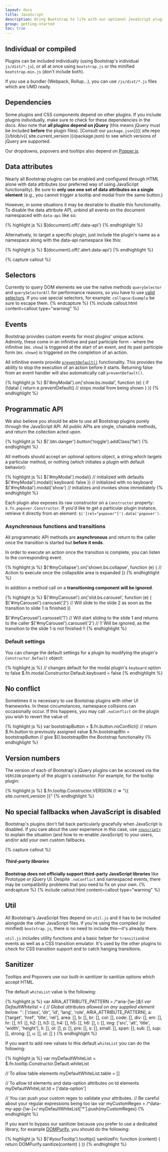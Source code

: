 ```yaml
---
layout: docs
title: JavaScript
description: Bring Bootstrap to life with our optional JavaScript plugins built on jQuery. Learn about each plugin, our data and programmatic API options, and more.
group: getting-started
toc: true
---
```


## Individual or compiled

Plugins can be included individually (using Bootstrap's individual `js/dist/*.js`), or all at once using `bootstrap.js` or the minified `bootstrap.min.js` (don't include both).

If you use a bundler (Webpack, Rollup...), you can use `/js/dist/*.js` files which are UMD ready.

## Dependencies

Some plugins and CSS components depend on other plugins. If you include plugins individually, make sure to check for these dependencies in the docs. Also note that **all plugins depend on jQuery** (this means jQuery must be included **before** the plugin files). [Consult our `package.json`]({{ site.repo }}/blob/v{{ site.current_version }}/package.json) to see which versions of jQuery are supported.

Our dropdowns, popovers and tooltips also depend on [Popper.js](https://popper.js.org/).

## Data attributes

Nearly all Bootstrap plugins can be enabled and configured through HTML alone with data attributes (our preferred way of using JavaScript functionality). Be sure to **only use one set of data attributes on a single element** (e.g., you cannot trigger a tooltip and modal from the same button.)

However, in some situations it may be desirable to disable this functionality. To disable the data attribute API, unbind all events on the document namespaced with `data-api` like so:

{% highlight js %}
$(document).off('.data-api')
{% endhighlight %}

Alternatively, to target a specific plugin, just include the plugin's name as a namespace along with the data-api namespace like this:

{% highlight js %}
$(document).off('.alert.data-api')
{% endhighlight %}

{% capture callout %}
## Selectors

Currently to query DOM elements we use the native methods `querySelector` and `querySelectorAll` for performance reasons, so you have to use [valid selectors](https://www.w3.org/TR/CSS21/syndata.html#value-def-identifier).
If you use special selectors, for example: `collapse:Example` be sure to escape them.
{% endcapture %}
{% include callout.html content=callout type="warning" %}

## Events

Bootstrap provides custom events for most plugins' unique actions. Adminly, these come in an infinitive and past participle form - where the infinitive (ex. `show`) is triggered at the start of an event, and its past participle form (ex. `shown`) is triggered on the completion of an action.

All infinitive events provide [`preventDefault()`](https://developer.mozilla.org/en-US/docs/Web/API/Event/preventDefault) functionality. This provides the ability to stop the execution of an action before it starts. Returning false from an event handler will also automatically call `preventDefault()`.

{% highlight js %}
$('#myModal').on('show.bs.modal', function (e) {
  if (!data) {
    return e.preventDefault() // stops modal from being shown
  }
})
{% endhighlight %}

## Programmatic API

We also believe you should be able to use all Bootstrap plugins purely through the JavaScript API. All public APIs are single, chainable methods, and return the collection acted upon.

{% highlight js %}
$('.btn.danger').button('toggle').addClass('fat')
{% endhighlight %}

All methods should accept an optional options object, a string which targets a particular method, or nothing (which initiates a plugin with default behavior):

{% highlight js %}
$('#myModal').modal() // initialized with defaults
$('#myModal').modal({ keyboard: false }) // initialized with no keyboard
$('#myModal').modal('show') // initializes and invokes show immediately
{% endhighlight %}

Each plugin also exposes its raw constructor on a `Constructor` property: `$.fn.popover.Constructor`. If you'd like to get a particular plugin instance, retrieve it directly from an element: `$('[rel="popover"]').data('popover')`.

### Asynchronous functions and transitions

All programmatic API methods are **asynchronous** and return to the caller once the transition is started but **before it ends**.

In order to execute an action once the transition is complete, you can listen to the corresponding event.

{% highlight js %}
$('#myCollapse').on('shown.bs.collapse', function (e) {
  // Action to execute once the collapsible area is expanded
})
{% endhighlight %}

In addition a method call on a **transitioning component will be ignored**.

{% highlight js %}
$('#myCarousel').on('slid.bs.carousel', function (e) {
  $('#myCarousel').carousel('2') // Will slide to the slide 2 as soon as the transition to slide 1 is finished
})

$('#myCarousel').carousel('1') // Will start sliding to the slide 1 and returns to the caller
$('#myCarousel').carousel('2') // !! Will be ignored, as the transition to the slide 1 is not finished !!
{% endhighlight %}

### Default settings

You can change the default settings for a plugin by modifying the plugin's `Constructor.Default` object:

{% highlight js %}
// changes default for the modal plugin's `keyboard` option to false
$.fn.modal.Constructor.Default.keyboard = false
{% endhighlight %}

## No conflict

Sometimes it is necessary to use Bootstrap plugins with other UI frameworks. In these circumstances, namespace collisions can occasionally occur. If this happens, you may call `.noConflict` on the plugin you wish to revert the value of.

{% highlight js %}
var bootstrapButton = $.fn.button.noConflict() // return $.fn.button to previously assigned value
$.fn.bootstrapBtn = bootstrapButton // give $().bootstrapBtn the Bootstrap functionality
{% endhighlight %}

## Version numbers

The version of each of Bootstrap's jQuery plugins can be accessed via the `VERSION` property of the plugin's constructor. For example, for the tooltip plugin:

{% highlight js %}
$.fn.tooltip.Constructor.VERSION // => "{{ site.current_version }}"
{% endhighlight %}

## No special fallbacks when JavaScript is disabled

Bootstrap's plugins don't fall back particularly gracefully when JavaScript is disabled. If you care about the user experience in this case, use [`<noscript>`](https://developer.mozilla.org/en-US/docs/Web/HTML/Element/noscript) to explain the situation (and how to re-enable JavaScript) to your users, and/or add your own custom fallbacks.

{% capture callout %}
##### Third-party libraries

**Bootstrap does not officially support third-party JavaScript libraries** like Prototype or jQuery UI. Despite `.noConflict` and namespaced events, there may be compatibility problems that you need to fix on your own.
{% endcapture %}
{% include callout.html content=callout type="warning" %}

## Util

All Bootstrap's JavaScript files depend on `util.js` and it has to be included alongside the other JavaScript files. If you're using the compiled (or minified) `bootstrap.js`, there is no need to include this—it's already there.

`util.js` includes utility functions and a basic helper for `transitionEnd` events as well as a CSS transition emulator. It's used by the other plugins to check for CSS transition support and to catch hanging transitions.

## Sanitizer

Tooltips and Popovers use our built-in sanitizer to sanitize options which accept HTML.

The default `whiteList` value is the following:

{% highlight js %}
var ARIA_ATTRIBUTE_PATTERN = /^aria-[\w-]*$/i
var DefaultWhitelist = {
  // Global attributes allowed on any supplied element below.
  '*': ['class', 'dir', 'id', 'lang', 'role', ARIA_ATTRIBUTE_PATTERN],
  a: ['target', 'href', 'title', 'rel'],
  area: [],
  b: [],
  br: [],
  col: [],
  code: [],
  div: [],
  em: [],
  hr: [],
  h1: [],
  h2: [],
  h3: [],
  h4: [],
  h5: [],
  h6: [],
  i: [],
  img: ['src', 'alt', 'title', 'width', 'height'],
  li: [],
  ol: [],
  p: [],
  pre: [],
  s: [],
  small: [],
  span: [],
  sub: [],
  sup: [],
  strong: [],
  u: [],
  ul: []
}
{% endhighlight %}

If you want to add new values to this default `whiteList` you can do the following:

{% highlight js %}
var myDefaultWhiteList = $.fn.tooltip.Constructor.Default.whiteList

// To allow table elements
myDefaultWhiteList.table = []

// To allow td elements and data-option attributes on td elements
myDefaultWhiteList.td = ['data-option']

// You can push your custom regex to validate your attributes.
// Be careful about your regular expressions being too lax
var myCustomRegex = /^data-my-app-[\w-]+/
myDefaultWhiteList['*'].push(myCustomRegex)
{% endhighlight %}

If you want to bypass our sanitizer because you prefer to use a dedicated library, for example [DOMPurify](https://www.npmjs.com/package/dompurify), you should do the following:

{% highlight js %}
$('#yourTooltip').tooltip({
  sanitizeFn: function (content) {
    return DOMPurify.sanitize(content)
  }
})
{% endhighlight %}
